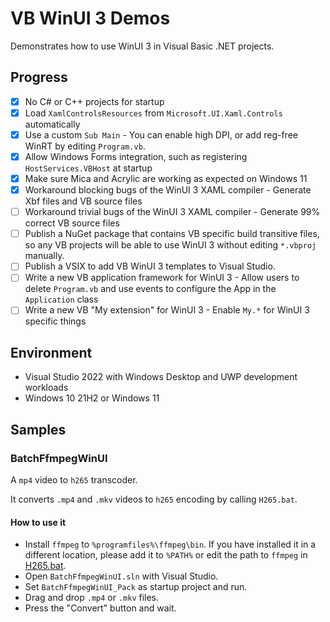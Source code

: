 # VB WinUI 3 Demos
Demonstrates how to use WinUI 3 in Visual Basic .NET projects.

## Progress
- [x] No C# or C++ projects for startup
- [x] Load `XamlControlsResources` from `Microsoft.UI.Xaml.Controls` automatically
- [x] Use a custom `Sub Main` - You can enable high DPI,  or add reg-free WinRT by editing `Program.vb`.
- [x] Allow Windows Forms integration, such as registering `HostServices.VBHost` at startup
- [x] Make sure Mica and Acrylic are working as expected on Windows 11
- [x] Workaround blocking bugs of the WinUI 3 XAML compiler - Generate Xbf files and VB source files
- [ ] Workaround trivial bugs of the WinUI 3 XAML compiler - Generate 99% correct VB source files
- [ ] Publish a NuGet package that contains VB specific build transitive files, so any VB projects will be able to use WinUI 3 without editing `*.vbproj` manually.
- [ ] Publish a VSIX to add VB WinUI 3 templates to Visual Studio.
- [ ] Write a new VB application framework for WinUI 3 - Allow users to delete `Program.vb` and use events to configure the App in the `Application` class
- [ ] Write a new VB "My extension" for WinUI 3 - Enable `My.*` for WinUI 3 specific things

## Environment
- Visual Studio 2022 with Windows Desktop and UWP development workloads
- Windows 10 21H2 or Windows 11

## Samples
### BatchFfmpegWinUI
A `mp4` video to `h265` transcoder.

It converts `.mp4` and `.mkv` videos to `h265` encoding by calling `H265.bat`.

#### How to use it
- Install `ffmpeg` to `%programfiles%\ffmpeg\bin`. If you have installed it in a different location, please add it to `%PATH%` or edit the path to `ffmpeg` in [H265.bat](BatchFfmpegWinUI_Pack/BatchFfmpegWinUI/H265.bat).
- Open `BatchFfmpegWinUI.sln` with Visual Studio.
- Set `BatchFfmpegWinUI_Pack` as startup project and run.
- Drag and drop `.mp4` or `.mkv` files.
- Press the "Convert" button and wait.
